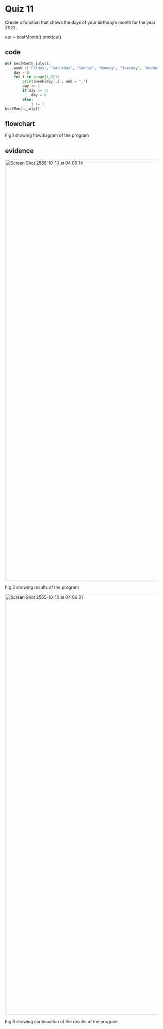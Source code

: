 # Quiz 11

Create a function that shows the days of your birthday’s month for the year 2022.

out = bestMonth()
print(out)

## code

```py
def bestMonth_july():
    week =["Friday", "Saturday", "Sunday", "Monday", "Tuesday", "Wednesday", "Thurday"]
    day = 0
    for i in range(1,32):
        print(week[day],i , end = ",")
        day += 1
        if day >= 7:
            day = 0
        else:
            i += 1
bestMonth_july()                                                                             
```

## flowchart



Fig.1 showing flowdiagram of the program

## evidence

<img width="1386" alt="Screen Shot 2565-10-10 at 04 09 14" src="https://user-images.githubusercontent.com/111941936/194775134-c6e9810f-7e96-4bc7-b649-43e768b9aa96.png">

Fig.2 showing results of the program

<img width="1386" alt="Screen Shot 2565-10-10 at 04 09 31" src="https://user-images.githubusercontent.com/111941936/194775147-f11e025d-6275-4a94-a1dd-a400db6b69ea.png">

Fig.3 showing continuation of the results of the program
